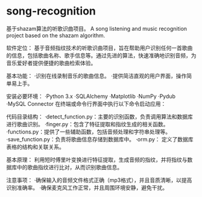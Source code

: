 # song-recognition
基于shazam算法的听歌识曲项目。
A song listening and music recognition project based on the shazam algorithm.

软件定位：
基于音频指纹技术的听歌识曲项目，旨在帮助用户识别任何一首歌曲的信息，包括歌曲名称、歌手信息等。通过先进的算法，快速准确地识别音频，为音乐爱好者提供便捷的歌曲检索体验。

基本功能：
·识别在线录制音乐的歌曲信息。
·提供简洁直观的用户界面，操作简单易上手。

安装必要环境：
·Python 3.x
·SQLAlchemy
·Matplotlib
·NumPy
·Pydub
·MySQL Connector
在终端或命令行界面中执行以下命令启动应用：

代码目录结构：
·detect_function.py：主要的识别函数，负责调用算法和数据库进行歌曲识别。
·finger.py：包含了特征提取和指纹生成的相关函数。
·functions.py：提供了一些辅助函数，包括音频处理和字符串处理等。
·save_function.py：负责将歌曲信息存储到数据库中。
·orm.py： 定义了数据库表格的结构和关联关系。

基本原理：
利用短时傅里叶变换进行特征提取，生成音频的指纹，并将指纹与数据库中的歌曲指纹进行比对，从而识别歌曲信息。

注意事项：
·确保输入的音频文件格式正确（mp3格式），并且音质清晰，以提高识别准确率。
·确保麦克风工作正常，并且周围环境安静，避免干扰。
